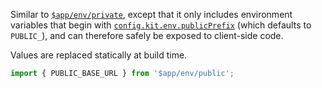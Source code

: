 Similar to [`$app/env/private`](https://kit.svelte.dev/docs/modules#$app-env-private), except that it only includes environment variables that begin with [`config.kit.env.publicPrefix`](https://kit.svelte.dev/docs/configuration#kit-env-publicprefix) (which defaults to `PUBLIC_`), and can therefore safely be exposed to client-side code.

Values are replaced statically at build time.

```ts
import { PUBLIC_BASE_URL } from '$app/env/public';
```
